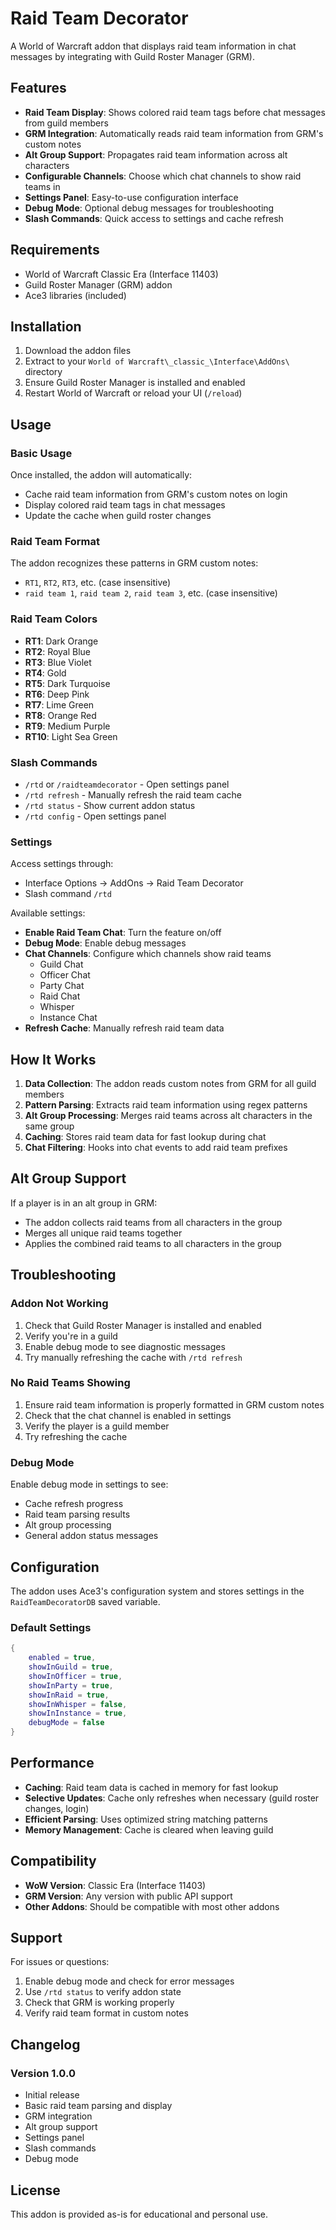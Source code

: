 # Raid Team Decorator

A World of Warcraft addon that displays raid team information in chat messages by integrating with Guild Roster Manager (GRM).

## Features

- **Raid Team Display**: Shows colored raid team tags before chat messages from guild members
- **GRM Integration**: Automatically reads raid team information from GRM's custom notes
- **Alt Group Support**: Propagates raid team information across alt characters
- **Configurable Channels**: Choose which chat channels to show raid teams in
- **Settings Panel**: Easy-to-use configuration interface
- **Debug Mode**: Optional debug messages for troubleshooting
- **Slash Commands**: Quick access to settings and cache refresh

## Requirements

- World of Warcraft Classic Era (Interface 11403)
- Guild Roster Manager (GRM) addon
- Ace3 libraries (included)

## Installation

1. Download the addon files
2. Extract to your `World of Warcraft\_classic_\Interface\AddOns\` directory
3. Ensure Guild Roster Manager is installed and enabled
4. Restart World of Warcraft or reload your UI (`/reload`)

## Usage

### Basic Usage

Once installed, the addon will automatically:
- Cache raid team information from GRM's custom notes on login
- Display colored raid team tags in chat messages
- Update the cache when guild roster changes

### Raid Team Format

The addon recognizes these patterns in GRM custom notes:
- `RT1`, `RT2`, `RT3`, etc. (case insensitive)
- `raid team 1`, `raid team 2`, `raid team 3`, etc. (case insensitive)

### Raid Team Colors

- **RT1**: Dark Orange
- **RT2**: Royal Blue
- **RT3**: Blue Violet
- **RT4**: Gold
- **RT5**: Dark Turquoise
- **RT6**: Deep Pink
- **RT7**: Lime Green
- **RT8**: Orange Red
- **RT9**: Medium Purple
- **RT10**: Light Sea Green

### Slash Commands

- `/rtd` or `/raidteamdecorator` - Open settings panel
- `/rtd refresh` - Manually refresh the raid team cache
- `/rtd status` - Show current addon status
- `/rtd config` - Open settings panel

### Settings

Access settings through:
- Interface Options → AddOns → Raid Team Decorator
- Slash command `/rtd`

Available settings:
- **Enable Raid Team Chat**: Turn the feature on/off
- **Debug Mode**: Enable debug messages
- **Chat Channels**: Configure which channels show raid teams
  - Guild Chat
  - Officer Chat
  - Party Chat
  - Raid Chat
  - Whisper
  - Instance Chat
- **Refresh Cache**: Manually refresh raid team data

## How It Works

1. **Data Collection**: The addon reads custom notes from GRM for all guild members
2. **Pattern Parsing**: Extracts raid team information using regex patterns
3. **Alt Group Processing**: Merges raid teams across alt characters in the same group
4. **Caching**: Stores raid team data for fast lookup during chat
5. **Chat Filtering**: Hooks into chat events to add raid team prefixes

## Alt Group Support

If a player is in an alt group in GRM:
- The addon collects raid teams from all characters in the group
- Merges all unique raid teams together
- Applies the combined raid teams to all characters in the group

## Troubleshooting

### Addon Not Working

1. Check that Guild Roster Manager is installed and enabled
2. Verify you're in a guild
3. Enable debug mode to see diagnostic messages
4. Try manually refreshing the cache with `/rtd refresh`

### No Raid Teams Showing

1. Ensure raid team information is properly formatted in GRM custom notes
2. Check that the chat channel is enabled in settings
3. Verify the player is a guild member
4. Try refreshing the cache

### Debug Mode

Enable debug mode in settings to see:
- Cache refresh progress
- Raid team parsing results
- Alt group processing
- General addon status messages

## Configuration

The addon uses Ace3's configuration system and stores settings in the `RaidTeamDecoratorDB` saved variable.

### Default Settings

```lua
{
    enabled = true,
    showInGuild = true,
    showInOfficer = true,
    showInParty = true,
    showInRaid = true,
    showInWhisper = false,
    showInInstance = true,
    debugMode = false
}
```

## Performance

- **Caching**: Raid team data is cached in memory for fast lookup
- **Selective Updates**: Cache only refreshes when necessary (guild roster changes, login)
- **Efficient Parsing**: Uses optimized string matching patterns
- **Memory Management**: Cache is cleared when leaving guild

## Compatibility

- **WoW Version**: Classic Era (Interface 11403)
- **GRM Version**: Any version with public API support
- **Other Addons**: Should be compatible with most other addons

## Support

For issues or questions:
1. Enable debug mode and check for error messages
2. Use `/rtd status` to verify addon state
3. Check that GRM is working properly
4. Verify raid team format in custom notes

## Changelog

### Version 1.0.0
- Initial release
- Basic raid team parsing and display
- GRM integration
- Alt group support
- Settings panel
- Slash commands
- Debug mode

## License

This addon is provided as-is for educational and personal use.
